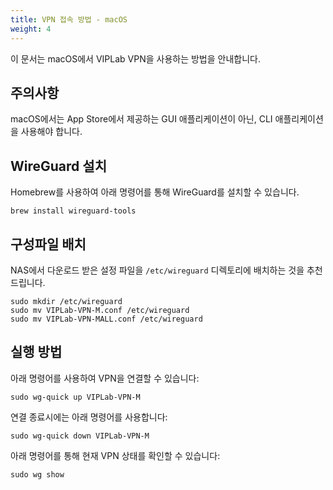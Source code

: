 ```yaml
---
title: VPN 접속 방법 - macOS
weight: 4
---
```


이 문서는 macOS에서 VIPLab VPN을 사용하는 방법을 안내합니다.

## 주의사항

macOS에서는 App Store에서 제공하는 GUI 애플리케이션이 아닌, CLI 애플리케이션을 사용해야 합니다.

## WireGuard 설치

Homebrew를 사용하여 아래 명령어를 통해 WireGuard를 설치할 수 있습니다.
```plain
brew install wireguard-tools
```

## 구성파일 배치

NAS에서 다운로드 받은 설정 파일을 `/etc/wireguard` 디렉토리에 배치하는 것을 추천드립니다.
```plain
sudo mkdir /etc/wireguard
sudo mv VIPLab-VPN-M.conf /etc/wireguard
sudo mv VIPLab-VPN-MALL.conf /etc/wireguard
```

## 실행 방법

아래 명령어를 사용하여 VPN을 연결할 수 있습니다:
```plain
sudo wg-quick up VIPLab-VPN-M
```

연결 종료시에는 아래 명령어를 사용합니다:
```plain
sudo wg-quick down VIPLab-VPN-M
```

아래 명령어를 통해 현재 VPN 상태를 확인할 수 있습니다:
```plain
sudo wg show
```